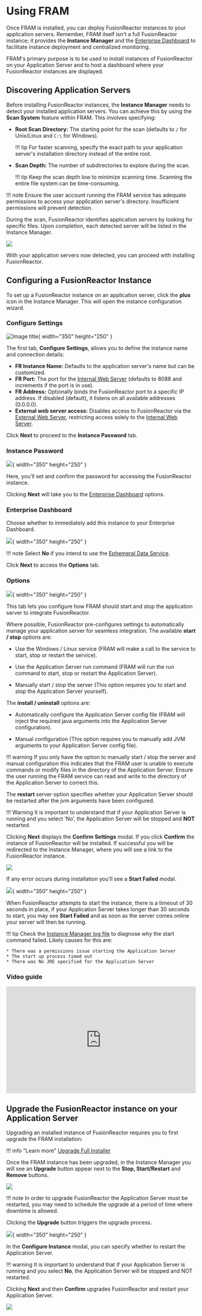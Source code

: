 # Using FRAM

Once FRAM is installed, you can deploy FusionReactor instances to your application servers. Remember, FRAM itself isn't a full FusionReactor instance; it provides the **Instance Manager** and the [Enterprise Dashboard](https://www.google.com/search?q=../Enterprise-Dashboard/Enterprise-Dashboard.md) to facilitate instance deployment and centralized monitoring.

FRAM's primary purpose is to be used to install instances of FusionReactor on your Application Server and to host a dashboard where your FusionReactor instances are displayed.


## Discovering Application Servers

Before installing FusionReactor instances, the **Instance Manager** needs to detect your installed application servers. You can achieve this by using the **Scan System** feature within FRAM. This involves specifying:

  * **Root Scan Directory:** The starting point for the scan (defaults to `/` for Unix/Linux and `C:\` for Windows).

    !!! tip
        For faster scanning, specify the exact path to your application server's installation directory instead of the entire root.

  * **Scan Depth:** The number of subdirectories to explore during the scan.

    !!! tip
        Keep the scan depth low to minimize scanning time. Scanning the entire file system can be time-consuming.
  
!!! note
    Ensure the user account running the FRAM service has adequate permissions to access your application server's directory. Insufficient permissions will prevent detection.

During the scan, FusionReactor identifies application servers by looking for specific files. Upon completion, each detected server will be listed in the Instance Manager.

![](/frdocs/Monitor-your-data/FR-Agent/Images/FRAM-system-scan-no-instances.jpg)

With your application servers now detected, you can proceed with installing FusionReactor.

## Configuring a FusionReactor Instance

To set up a FusionReactor instance on an application server, click the **plus** icon in the Instance Manager. This will open the instance configuration wizard.

### Configure Settings

![Image title](/frdocs/Monitor-your-data/FR-Agent/Images/FRAM-install-configure-settings.jpg){ width="350" height="250" }


The first tab, **Configure Settings**, allows you to define the instance name and connection details:

  * **FR Instance Name:** Defaults to the application server's name but can be customized.
  * **FR Port:** The port for the [Internal Web Server](/frdocs/Data-insights/Features/Settings/Main-Menu/#internal-http) (defaults to 8088 and increments if the port is in use).
  * **FR Address:** Optionally binds the FusionReactor port to a specific IP address. If disabled (default), it listens on all available addresses (0.0.0.0).
  * **External web server access:** Disables access to FusionReactor via the [External Web Server](/frdocs/Data-insights/Features/Settings/Main-Menu/), restricting access solely to the [Internal Web Server](/frdocs/Data-insights/Features/Settings/Main-Menu/#internal-http).

Click **Next** to proceed to the **Instance Password** tab.

### Instance Password


![](/frdocs/Monitor-your-data/FR-Agent/Images/FRAM-install-password.jpg){ width="350" height="250" }

Here, you'll set and confirm the password for accessing the FusionReactor instance.

Clicking **Next** will take you to the [Enterprise Dashboard](/frdocs/Data-insights/Features/Enterprise-Dashboard/Enterprise-Dashboard/) options.

### Enterprise Dashboard

Choose whether to immediately add this instance to your Enterprise Dashboard.

![](/frdocs/Monitor-your-data/FR-Agent/Images/FRAM-install-enterprise-dashboard.jpg){ width="350" height="250" }


!!! note
    Select **No** if you intend to use the [Ephemeral Data Service](/frdocs/Data-insights/Features/Enterprise-Dashboard/Enterprise-Dashboard/#ephemeral-data-service).

Click **Next** to access the **Options** tab.

### Options

![](/frdocs/Monitor-your-data/FR-Agent/Images/FRAM-install-options.jpg){ width="350" height="250" }

This tab lets you configure how FRAM should start and stop the application server to integrate FusionReactor.

Where possible, FusionReactor pre-configures settings to automatically manage your application server for seamless integration. The available **start / stop** options are:

* Use the Windows / Linux service (FRAM will make a call to the service to start, stop or restart the service).

* Use the Application Server run command (FRAM will run the run command to start, stop or restart the Application Server).

* Manually start / stop the server (This option requires you to start and stop the Application Server yourself).

The **install / uninstall** options are:

* Automatically configure the Application Server config file (FRAM will inject the required java arguments into the Application Server configuration).

* Manual configuration (This option requires you to manually add JVM arguments to your Application Server config file).



!!! warning
    If you only have the option to manually start / stop the server and manual configuration this indicates that the FRAM
    user is unable to execute commands or modify files in the directory of the Application Server.
    Ensure the user running the FRAM service can read and write to the directory of the Application Server to correct this.

The **restart** server option specifies whether your Application Server should be restarted after the jvm arguments have been configured.

!!! Warning
    It is important to understand that if your Application Server is running and you select ‘No’, the Application Server will be stopped and **NOT** restarted.

Clicking **Next** displays the **Confirm Settings** modal. If you click **Confirm** the instance of FusionReactor will be installed. If successful you will be redirected to the Instance Manager, where you will see a link to the FusionReactor instance.

![](/frdocs/Monitor-your-data/FR-Agent/Images/FRAM-install-success.jpg)

If any error occurs during installation you'll see a **Start Failed** modal.

![](/frdocs/Monitor-your-data/FR-Agent/Images/FRAM-install-error.jpg){ width="350" height="250" }

When FusionReactor attempts to start the instance, there is a timeout of 30 seconds in place, if your Application Server takes longer than 30 seconds to start, you may see **Start Failed** and as soon as the server comes online your server will then be running.

!!! tip
    Check the [Instance Manager log file](../Logs/Files/Instance-Manager-Log.md) to diagnose why the start command failed. Likely causes for this are:

    * There was a permissions issue starting the Application Server
    * The start up process timed out
    * There was No JRE specified for the Application Server

### Video guide

<div style="padding:56.25% 0 0 0;position:relative;"><iframe src="https://player.vimeo.com/video/928407289?badge=0&amp;autopause=0&amp;player_id=0&amp;app_id=58479" frameborder="0" allow="autoplay; fullscreen; picture-in-picture; clipboard-write" style="position:absolute;top:0;left:0;width:100%;height:100%;" title="How to install a FusionReactor instance using FRAM"></iframe></div><script src="https://player.vimeo.com/api/player.js"></script>


## Upgrade the FusionReactor instance on your Application Server

Upgrading an installed instance of FusionReactor requires you to first upgrade the FRAM installation:

!!! info "Learn more"
    [Upgrade Full Installer](/frdocs/Monitor-your-data/FR-Agent/Upgrade/Auto-upgrade/)
    

Once the FRAM instance has been upgraded, in the Instance Manager you will see an **Upgrade** button appear next to the **Stop, Start/Restart** and **Remove** buttons.

![](/frdocs/Monitor-your-data/FR-Agent/Images/FRAM-upgrade-button.jpg)

!!! note
    In order to upgrade FusionReactor the Application Server must be restarted, you may need to schedule the upgrade at a period of time where downtime is allowed.

Clicking the **Upgrade** button triggers the upgrade process.

![](/frdocs/Monitor-your-data/FR-Agent/Images/FRAM-upgrade-configure.jpg){ width="350" height="250" }

In the **Configure Instance** modal, you can specify whether to restart the Application Server.

!!! warning
    It is important to understand that if your Application Server is running and you select **No**, the Application Server will be stopped and NOT restarted.

Clicking **Next** and then **Confirm** upgrades FusionReactor and restart your Application Server.

![](/frdocs/Monitor-your-data/FR-Agent/Images/FRAM-upgrade-success.jpg)

